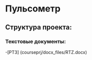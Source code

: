 # Пульсометр


## Cтруктура проекта: 

### Текстовые документы:
 
 -[РТЗ] (courseprj/docx_files/RTZ.docx)